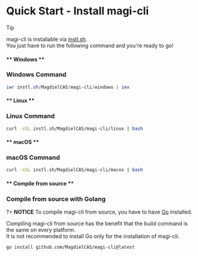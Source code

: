 # Quick Start - Install magi-cli

> [!TIP]
> magi-cli is installable via [instl.sh](https://instl.sh).\
> You just have to run the following command and you're ready to go!

<!-- tabs:start -->

#### ** Windows **

### Windows Command

```powershell
iwr instl.sh/MagdielCAS/magi-cli/windows | iex
```

#### ** Linux **

### Linux Command

```bash
curl -sSL instl.sh/MagdielCAS/magi-cli/linux | bash
```

#### ** macOS **

### macOS Command

```bash
curl -sSL instl.sh/MagdielCAS/magi-cli/macos | bash
```

#### ** Compile from source **

### Compile from source with Golang

?> **NOTICE**
To compile magi-cli from source, you have to have [Go](https://golang.org/) installed.

Compiling magi-cli from source has the benefit that the build command is the same on every platform.\
It is not recommended to install Go only for the installation of magi-cli.

```command
go install github.com/MagdielCAS/magi-cli@latest
```

<!-- tabs:end -->
